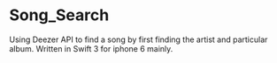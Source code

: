 # Song_Search

Using Deezer API to find a song by first finding the artist and particular album. Written in Swift 3 for iphone 6 mainly.
